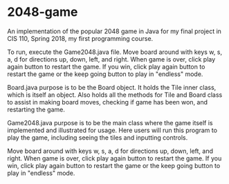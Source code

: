 # 2048-game

An implementation of the popular 2048 game in Java for my final project in CIS 110, 
Spring 2018, my first programming course. 

To run, execute the Game2048.java file. Move board around with
keys w, s, a, d for directions up, down, left, and right. When game is over,
click play again button to restart the game. If you win, click play again 
button to restart the game or the keep going button to play in "endless" mode.        


Board.java purpose is to be the Board object. It holds the Tile inner class, 
which is itself an object. Also holds all the methods for Tile and Board class
to assist in making board moves, checking if game has been won, and restarting
the game. 
                          
Game2048.java purpose is to be the main class where the game itself is 
implemented and illustrated for usage. Here users will run this program to
play the game, including seeing the tiles and inputting controls.

Move board around with
keys w, s, a, d for directions up, down, left, and right. When game is over,
click play again button to restart the game. If you win, click play again 
button to restart the game or the keep going button to play in "endless" mode.                          
